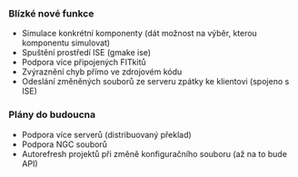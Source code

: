 ### Blízké nové funkce
- Simulace konkrétní komponenty (dát možnost na výběr, kterou komponentu simulovat)
- Spuštění prostředí ISE (gmake ise)
- Podpora více připojených FITkitů
- Zvýraznění chyb přímo ve zdrojovém kódu
- Odeslání změněných souborů ze serveru zpátky ke klientovi (spojeno s ISE)

### Plány do budoucna
- Podpora více serverů (distribuovaný překlad)
- Podpora NGC souborů
- Autorefresh projektů při změně konfiguračního souboru (až na to bude API)